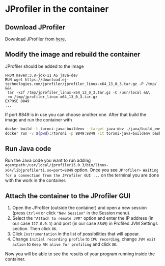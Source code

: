 JProfiler in the container
=============

## Download JProfiler
Download JProfiler from [here](https://www.ej-technologies.com/download/jprofiler/files).

## Modify the image and rebuild the container
JProfiler should be added to the image
```docker
FROM maven:3.8-jdk-11 AS java-dev
RUN wget https://download.ej-technologies.com/jprofiler/jprofiler_linux-x64_13_0_3.tar.gz -P /tmp/ &&\
 tar -xzf /tmp/jprofiler_linux-x64_13_0_3.tar.gz -C /usr/local &&\
 rm /tmp/jprofiler_linux-x64_13_0_3.tar.gz
EXPOSE 8849
...
```
If port 8849 is in use you can choose another one. After that build the image and run the container with
```sh
docker build -t toroni-java-buildenv --target java-dev ./java/build_env
docker run -v ${pwd}:/toroni -p 8849:8849 -it toroni-java-buildenv bash
```

## Run Java code
Run the Java code you want to run adding `-agentpath:/usr/local/jprofiler13.0.3/bin/linux-x64/libjprofilerti.so=port=8849` option. Once you see `JProfiler> Waiting for a connection from the JProfiler GUI ...` on the terminal you are done with the work in the container.

## Attach the container to the JProfiler GUI
1. Open the JProfiler (outside the container) and open a new session (press `Ctrl+N` or click `"New Session"` in the Session menu).
2. Select the `"Attach to remote JVM"` option and enter the IP address (in our case `127.0.0.1`) and port (in our case `8849`) in Profiled JVM Settings section. Then click `OK`.
3. Click `Instrumentation` in the list of possibilities that will appear.
4. Change `Initial recording profile` to `CPU recording`, change `JVM exit action` to `Keep VM alive for profiling` and click `OK`.

Now you will be able to see the results of your program running inside the container.